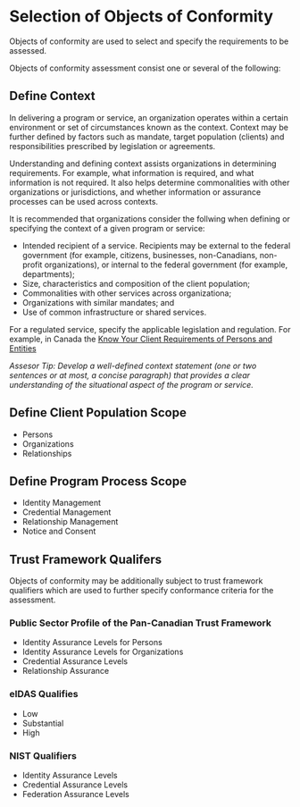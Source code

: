 # Selection of Objects of Conformity

Objects of conformity are used to select and specify the requirements to be assessed.

Objects of conformity assessment consist one or several of the following:

## Define Context
In delivering a program or service, an organization operates within a certain environment or set of circumstances known as the context. Context may be further defined by factors such as mandate, target population (clients) and responsibilities prescribed by legislation or agreements.

Understanding and defining context assists organizations in determining requirements. For example, what information is required, and what information is not required. It also helps determine commonalities with other organizations or jurisdictions, and whether information or assurance processes can be used across contexts.

It is recommended that organizations consider the follwing when defining or specifying the context of a given program or service:

* Intended recipient of a service. Recipients may be external to the federal government (for example, citizens, businesses, non-Canadians, non-profit organizations), or internal to the federal government (for example, departments);
* Size, characteristics and composition of the client population;
* Commonalities with other services across organizationa;
* Organizations with similar mandates; and
* Use of common infrastructure or shared services.

For a regulated service, specify the applicable legislation and regulation. For example, in Canada the [Know Your Client Requirements of Persons and Entities](https://fintrac-canafe.canada.ca/guidance-directives/client-clientele/Guide11/11-eng)

*Assesor Tip: Develop a well-defined context statement (one or two sentences or at most, a concise paragraph) that provides a clear understanding of the situational aspect of the program or service.*

## Define Client Population Scope

* Persons
* Organizations
* Relationships

## Define Program Process Scope

* Identity Management
* Credential Management
* Relationship Management
* Notice and Consent


## Trust Framework Qualifers
Objects of conformity may be additionally subject to trust framework qualifiers which are used to further specify conformance criteria for the assessment.

### Public Sector Profile of the Pan-Canadian Trust Framework

* Identity Assurance Levels for Persons
* Identity Assurance Levels for Organizations
* Credential Assurance Levels
* Relationship Assurance

### eIDAS Qualifies
* Low
* Substantial
* High

### NIST Qualifiers
* Identity Assurance Levels
* Credential Assurance Levels
* Federation Assurance Levels